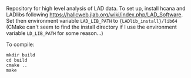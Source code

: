 Repository for high level analysis of LAD data.  To set up, install hcana and LADlibs following https://hallcweb.jlab.org/wiki/index.php/LAD_Software.
Set then environment variable `LAD_LIB_PATH` to `{LADlib_install}/lib64` (CMake can't seem to find the install directory if I use the environment variable
`LD_LIB_PATH` for some reason...)

To compile:

```
mkdir build
cd build
cmake ..
make
```
